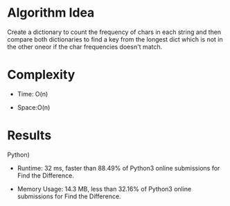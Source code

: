 # Algorithm Idea

Create a dictionary to count the frequency of chars in each string and then compare both dictionaries to find a key from the longest dict which is not in the other oneor if the char frequencies doesn't match.

# Complexity

- Time: O(n)

- Space:O(n)

# Results

Python)

- Runtime: 32 ms, faster than 88.49% of Python3 online submissions for Find the Difference.

- Memory Usage: 14.3 MB, less than 32.16% of Python3 online submissions for Find the Difference.

